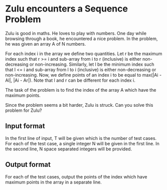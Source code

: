 # Zulu encounters a Sequence Problem

Zulu is good in maths. He loves to play with numbers. One day while browsing through a book, he encountered a nice problem. In the problem, he was given an array A of N numbers.

For each index i in the array we define two quantities. Let r be the maximum index such that r >= i and sub-array from i to r (inclusive) is either non-decreasing or non-increasing. Similarly, let l be the minimum index such that l <= i and sub-array from l to i (inclusive) is either non-decreasing or non-increasing. Now, we define points of an index i to be equal to max(|Ai - Al|, |Ai - Ar|). Note that l and r can be different for each index i.

The task of the problem is to find the index of the array A which have the maximum points.

Since the problem seems a bit harder, Zulu is struck. Can you solve this problem for Zulu?

## Input format

In the first line of input, T will be given which is the number of test cases. For each of the test case, a single integer N will be given in the first line. In the second line, N space separated integers will be provided.

## Output format

For each of the test cases, output the points of the index which have maximum points in the array in a separate line.
